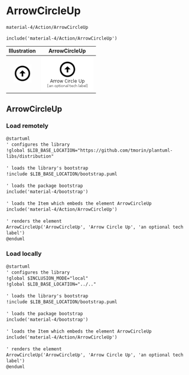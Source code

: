 # ArrowCircleUp


```text
material-4/Action/ArrowCircleUp
```

```text
include('material-4/Action/ArrowCircleUp')
```



| Illustration | ArrowCircleUp |
| :---: | :---: |
| ![illustration for Illustration](../../material-4/Action/ArrowCircleUp.png) | ![illustration for ArrowCircleUp](../../material-4/Action/ArrowCircleUp.Local.png) |




## ArrowCircleUp

### Load remotely
```plantuml
@startuml
' configures the library
!global $LIB_BASE_LOCATION="https://github.com/tmorin/plantuml-libs/distribution"

' loads the library's bootstrap
!include $LIB_BASE_LOCATION/bootstrap.puml

' loads the package bootstrap
include('material-4/bootstrap')

' loads the Item which embeds the element ArrowCircleUp
include('material-4/Action/ArrowCircleUp')

' renders the element
ArrowCircleUp('ArrowCircleUp', 'Arrow Circle Up', 'an optional tech label')
@enduml
```

### Load locally
```plantuml
@startuml
' configures the library
!global $INCLUSION_MODE="local"
!global $LIB_BASE_LOCATION="../.."

' loads the library's bootstrap
!include $LIB_BASE_LOCATION/bootstrap.puml

' loads the package bootstrap
include('material-4/bootstrap')

' loads the Item which embeds the element ArrowCircleUp
include('material-4/Action/ArrowCircleUp')

' renders the element
ArrowCircleUp('ArrowCircleUp', 'Arrow Circle Up', 'an optional tech label')
@enduml
```

